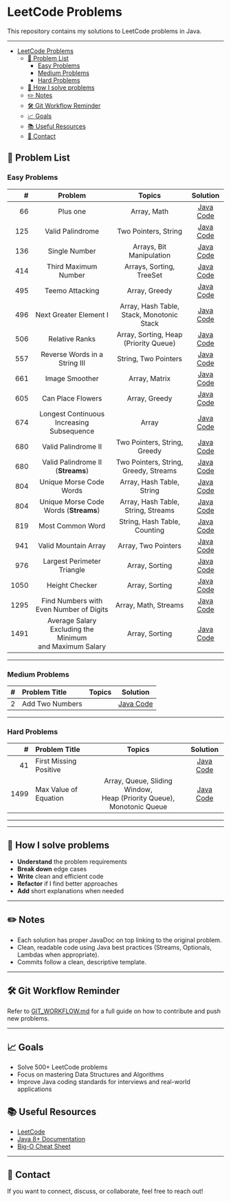 # LeetCode Problems

This repository contains my solutions to LeetCode problems in Java.

---
<!-- TOC -->
* [LeetCode Problems](#leetcode-problems)
  * [📝 Problem List](#-problem-list)
    * [Easy Problems](#easy-problems)
    * [Medium Problems](#medium-problems)
    * [Hard Problems](#hard-problems)
  * [🚀 How I solve problems](#-how-i-solve-problems)
  * [✏️ Notes](#-notes)
  * [🛠 Git Workflow Reminder](#-git-workflow-reminder)
  * [📈 Goals](#-goals)
  * [📚 Useful Resources](#-useful-resources)
  * [📧 Contact](#-contact)
<!-- TOC -->

## 📝 Problem List

### Easy Problems

|    # |                           Problem                            |                  Topics            |                              Solution                              |
|-----:|:------------------------------------------------------------:|:----------------------------------:|:------------------------------------------------------------------:|
|   66 |                           Plus one                           |                Array, Math         |            [Java Code](src/main/java/easy/PlusOne.java)            |
|  125 |                       Valid Palindrome                       |           Two Pointers, String     |        [Java Code](src/main/java/easy/ValidPalindrome.java)        |
|  136 |                        Single Number                         |         Arrays, Bit Manipulation   |         [Java Code](src/main/java/easy/SingleNumber.java)          |
|  414 |                     Third Maximum Number                     |         Arrays, Sorting, TreeSet   |      [Java Code](src/main/java/easy/ThirdMaximumNumber.java)       |
|  495 |                       Teemo Attacking                        |               Array, Greedy        |        [Java Code](src/main/java/easy/TeemoAttacking.java)         |
|  496 |                    Next Greater Element I                    | Array, Hash Table, Stack, Monotonic Stack |      [Java Code](src/main/java/easy/NextGreaterElement1.java)      |
|  506 |                        Relative Ranks                        |   Array, Sorting, Heap (Priority Queue) |         [Java Code](src/main/java/easy/RelativeRanks.java)         |
|  557 |                Reverse Words in a String III                 |           String, Two Pointers     |   [Java Code](src/main/java/easy/ReverseWordsInAStringIII.java)    |
|  661 |                        Image Smoother                        |               Array, Matrix        |         [Java Code](src/main/java/easy/ImageSmoother.java)         |
|  605 |                      Can Place Flowers                       |               Array, Greedy        |        [Java Code](src/main/java/easy/CanPlaceFlowers.java)        |
|  674 |          Longest Continuous Increasing Subsequence           |                   Array            | [Java Code](src/main/java/easy/LongestContinuousSubsequence.java)  |
|  680 |                     Valid Palindrome II                      |       Two Pointers, String, Greedy |       [Java Code](src/main/java/easy/ValidPalindrome2.java)        |
|  680 |              Valid Palindrome II (**Streams**)               |   Two Pointers, String, Greedy, Streams |    [Java Code](src/main/java/easy/ValidPalindrome2Streams.java)    |
|  804 |                   Unique Morse Code Words                    |         Array, Hash Table, String  |     [Java Code](src/main/java/easy/UniqueMorseCodeWords.java)      |
|  804 |            Unique Morse Code Words (**Streams**)             |    Array, Hash Table, String, Streams |  [Java Code](src/main/java/easy/UniqueMorseCodeWordsStreams.java)  |
|  819 |                       Most Common Word                       |       String, Hash Table, Counting |        [Java Code](src/main/java/easy/MostCommonWord.java)         |
|  941 |                     Valid Mountain Array                     |            Array, Two Pointers     |      [Java Code](src/main/java/easy/ValidMountainArray.java)       |
|  976 |                  Largest Perimeter Triangle                  |              Array, Sorting        |   [Java Code](src/main/java/easy/LargestPerimeterTriangle.java)    |
| 1050 |                        Height Checker                        |              Array, Sorting        |         [Java Code](src/main/java/easy/HeightChecker.java)         |
| 1295 |           Find Numbers with Even Number of Digits            |           Array, Math, Streams     | [Java Code](src/main/java/easy/NumbersWithEvenNumberOfDigits.java) |
| 1491 | Average Salary Excluding the Minimum <br/>and Maximum Salary |              Array, Sorting        | [Java Code](src/main/java/easy/AverageSalaryExcludingMinimumMaximum.java) ||      |                                                              |                                    |                                                                    |

---

### Medium Problems

| # | Problem Title   | Topics |                       Solution                       |
|--:|:----------------|:------:|:----------------------------------------------------:|
| 2 | Add Two Numbers |        | [Java Code](src/main/java/medium/AddTwoNumbers.java) |

---

### Hard Problems

|    # | Problem Title            |                                  Topics                                   |                    Solution                     |
|-----:|:-------------------------|:-------------------------------------------------------------------------:|:-----------------------------------------------:|
|   41 | First Missing Positive   |                                                                           | [Java Code](src/main/java/hard/FirstMissingPositive.java) |
| 1499 | Max Value of Equation    | Array, Queue, Sliding Window, <br/>Heap (Priority Queue), Monotonic Queue | [Java Code](src/main/java/hard/MaxValueOfEquation.java) |

---

---

## 🚀 How I solve problems

- **Understand** the problem requirements
- **Break down** edge cases
- **Write** clean and efficient code
- **Refactor** if I find better approaches
- **Add** short explanations when needed

---

## ✏️ Notes

- Each solution has proper JavaDoc on top linking to the original problem.
- Clean, readable code using Java best practices (Streams, Optionals, Lambdas when appropriate).
- Commits follow a clean, descriptive template.

---

## 🛠 Git Workflow Reminder

Refer to [GIT_WORKFLOW.md](GIT_WORKFLOW.md) for a full guide on how to contribute and push new problems.

---

## 📈 Goals

- Solve 500+ LeetCode problems
- Focus on mastering Data Structures and Algorithms
- Improve Java coding standards for interviews and real-world applications

## 📚 Useful Resources

- [LeetCode](https://leetcode.com/)
- [Java 8+ Documentation](https://docs.oracle.com/javase/8/docs/api/)
- [Big-O Cheat Sheet](https://www.bigocheatsheet.com/)

---

## 📧 Contact

If you want to connect, discuss, or collaborate, feel free to reach out!